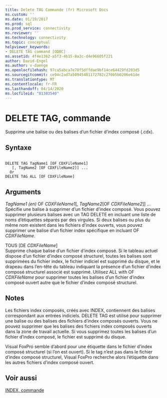 ```yaml
---
title: Delete TAG Commande (fr) Microsoft Docs
ms.custom: ''
ms.date: 01/19/2017
ms.prod: sql
ms.prod_service: connectivity
ms.reviewer: ''
ms.technology: connectivity
ms.topic: conceptual
helpviewer_keywords:
- DELETE TAG command [ODBC]
ms.assetid: 4f4e1362-a5f3-4b15-8a3c-d4e96605f221
author: David-Engel
ms.author: v-daenge
ms.openlocfilehash: 97ca5abca7e70f5dffdae9bf14ce64429fd203d5
ms.sourcegitcommit: ce94c2ad7a50945481172782c270b5b0206e61de
ms.translationtype: MT
ms.contentlocale: fr-FR
ms.lasthandoff: 04/14/2020
ms.locfileid: "81303540"
---
```

# <a name="delete-tag-command"></a>DELETE TAG, commande
Supprime une balise ou des balises d’un fichier d’index composé (.cdx).  
  
## <a name="syntax"></a>Syntaxe  
  
```  
  
DELETE TAG TagName1 [OF CDXFileName1]  
   [, TagName2 [OF CDXFileName2]] ...  
  Or   
DELETE TAG ALL [OF CDXFileName]  
```  
  
## <a name="arguments"></a>Arguments  
 *TagName1 (en)* OF *CDXFileName1*[, *TagName2*[OF *CDXFileName2*]] ...  
 Spécifie une balise à supprimer d’un fichier d’index composé. Vous pouvez supprimer plusieurs balises avec un TAG DELETE en incluant une liste de noms d’étiquettes séparés par des virgules. Si deux balises ou plus du même nom existent dans les fichiers d’index ouverts, vous pouvez supprimer une balise d’un fichier index spécifique en incluant OF *CDXFileName*.  
  
 TOUS [DE *CDXFileName*]  
 Supprime chaque balise d’un fichier d’index composé. Si le tableau actuel dispose d’un fichier d’index composé structurel, toutes les balises sont supprimées du fichier index, le fichier indiciel est supprimé du disque, et le drapeau dans l’en-tête du tableau indiquant la présence d’un fichier d’index composé structurel associé est supprimé. Utilisez ALL with OF *CDXFileName* pour supprimer toutes les balises d’un fichier d’index composé ouvert autre que le fichier d’index composé structurel.  
  
## <a name="remarks"></a>Notes  
 Les fichiers index composés, créés avec INDEX, contiennent des balises correspondant aux entrées indiciels. DELETE TAG est utilisé pour supprimer une balise ou des balises des fichiers d’index composés ouverts. Vous ne pouvez supprimer que les balises des fichiers index composés ouverts dans la zone de travail actuelle. Si vous supprimez toutes les balises d’un fichier d’index composé, le fichier est supprimé du disque.  
  
 Visual FoxPro semble d’abord pour une étiquette dans le fichier d’index composé structurel (si l’on est ouvert). Si le tag n’est pas dans le fichier d’index composé structurel, Visual FoxPro recherche alors l’étiquette dans les autres fichiers d’index composé ouvert.  
  
## <a name="see-also"></a>Voir aussi  
 [INDEX, commande](../../odbc/microsoft/index-command.md)
